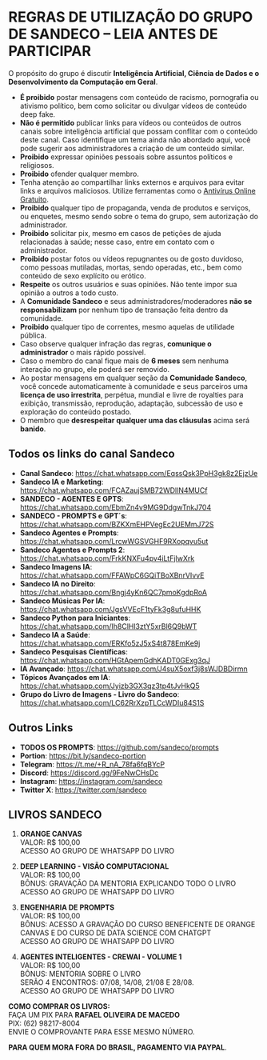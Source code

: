 # REGRAS DE UTILIZAÇÃO DO GRUPO DE SANDECO – LEIA ANTES DE PARTICIPAR

O propósito do grupo é discutir **Inteligência Artificial, Ciência de Dados e o Desenvolvimento da Computação em Geral**.

- **É proibido** postar mensagens com conteúdo de racismo, pornografia ou ativismo político, bem como solicitar ou divulgar vídeos de conteúdo deep fake.
- **Não é permitido** publicar links para vídeos ou conteúdos de outros canais sobre inteligência artificial que possam conflitar com o conteúdo deste canal. Caso identifique um tema ainda não abordado aqui, você pode sugerir aos administradores a criação de um conteúdo similar.
- **Proibido** expressar opiniões pessoais sobre assuntos políticos e religiosos.
- **Proibido** ofender qualquer membro.
- Tenha atenção ao compartilhar links externos e arquivos para evitar links e arquivos maliciosos. Utilize ferramentas como o [Antivírus Online Gratuito](https://www.virustotal.com).
- **Proibido** qualquer tipo de propaganda, venda de produtos e serviços, ou enquetes, mesmo sendo sobre o tema do grupo, sem autorização do administrador.
- **Proibido** solicitar pix, mesmo em casos de petições de ajuda relacionadas à saúde; nesse caso, entre em contato com o administrador.
- **Proibido** postar fotos ou vídeos repugnantes ou de gosto duvidoso, como pessoas mutiladas, mortas, sendo operadas, etc., bem como conteúdo de sexo explícito ou erótico.
- **Respeite** os outros usuários e suas opiniões. Não tente impor sua opinião a outros a todo custo.
- A **Comunidade Sandeco** e seus administradores/moderadores **não se responsabilizam** por nenhum tipo de transação feita dentro da comunidade.
- **Proibido** qualquer tipo de correntes, mesmo aquelas de utilidade pública.
- Caso observe qualquer infração das regras, **comunique o administrador** o mais rápido possível.
- Caso o membro do canal fique mais de **6 meses** sem nenhuma interação no grupo, ele poderá ser removido.
- Ao postar mensagens em qualquer seção da **Comunidade Sandeco**, você concede automaticamente à comunidade e seus parceiros uma **licença de uso irrestrita**, perpétua, mundial e livre de royalties para exibição, transmissão, reprodução, adaptação, subcessão de uso e exploração do conteúdo postado.
- O membro que **desrespeitar qualquer uma das cláusulas** acima será **banido**.

## Todos os links do canal Sandeco

- **Canal Sandeco**: https://chat.whatsapp.com/EqssQsk3PpH3gk8z2EjzUe
- **Sandeco IA e Marketing**: https://chat.whatsapp.com/FCAZaujSMB72WDllN4MUCf
- **SANDECO - AGENTES E GPTS**: https://chat.whatsapp.com/EbmZn4v9MG9DdgwTnkJ704
- **SANDECO - PROMPTS e GPT´s**: https://chat.whatsapp.com/BZKXmEHPVegEc2UEMmJ72S
- **Sandeco Agentes e Prompts**: https://chat.whatsapp.com/LrcwWGSVGHF9RXopqvu5ut
- **Sandeco Agentes e Prompts 2**: https://chat.whatsapp.com/FrkKNXFu4pv4iLtFjIwXrk
- **Sandeco Imagens IA**: https://chat.whatsapp.com/FFAWpC6GQiTBoXBnrVIvvE
- **Sandeco IA no Direito**: https://chat.whatsapp.com/Bngj4yKn6QC7pmoKgdpRoA
- **Sandeco Músicas Por IA**: https://chat.whatsapp.com/JgsVVEcF1tyFk3g8ufuHHK
- **Sandeco Python para Iniciantes**: https://chat.whatsapp.com/Ih8ClHl3ztY5xrBl6Q9bWT
- **Sandeco IA a Saúde**: https://chat.whatsapp.com/ERKfo5zJ5xS4t878EmKe9j
- **Sandeco Pesquisas Científicas**: https://chat.whatsapp.com/HGtApemGdhKADT0GExg3qJ
- **IA Avançado**: https://chat.whatsapp.com/J4suX5oxf3j8sWJDBDirmn
- **Tópicos Avançados em IA**: https://chat.whatsapp.com/Jyizb3GX3qz3tp4tJvHkQ5
- **Grupo do Livro de Imagens - Livro do Sandeco**: https://chat.whatsapp.com/LC62RrXzpTLCcWDIu84S1S

## Outros Links

- **TODOS OS PROMPTS**: https://github.com/sandeco/prompts
- **Portion**: https://bit.ly/sandeco-portion
- **Telegram**: https://t.me/+R_nA_78fa6fqBYcP
- **Discord**: https://discord.gg/9FeNwCHsDc
- **Instagram**: https://instagram.com/sandeco
- **Twitter X**: https://twitter.com/sandeco

## LIVROS SANDECO

1. **ORANGE CANVAS**  
   VALOR: R$ 100,00  
   ACESSO AO GRUPO DE WHATSAPP DO LIVRO

2. **DEEP LEARNING - VISÃO COMPUTACIONAL**  
   VALOR: R$ 100,00  
   BÔNUS: GRAVAÇÃO DA MENTORIA EXPLICANDO TODO O LIVRO  
   ACESSO AO GRUPO DE WHATSAPP DO LIVRO

3. **ENGENHARIA DE PROMPTS**  
   VALOR: R$ 100,00  
   BÔNUS: ACESSO A GRAVAÇÃO DO CURSO BENEFICENTE DE ORANGE CANVAS E DO CURSO DE DATA SCIENCE COM CHATGPT  
   ACESSO AO GRUPO DE WHATSAPP DO LIVRO

4. **AGENTES INTELIGENTES - CREWAI - VOLUME 1**  
   VALOR: R$ 100,00  
   BÔNUS: MENTORIA SOBRE O LIVRO  
   SERÃO 4 ENCONTROS: 07/08, 14/08, 21/08 E 28/08.  
   ACESSO AO GRUPO DE WHATSAPP DO LIVRO

**COMO COMPRAR OS LIVROS:**  
FAÇA UM PIX PARA **RAFAEL OLIVEIRA DE MACEDO**  
PIX: (62) 98217-8004  
ENVIE O COMPROVANTE PARA ESSE MESMO NÚMERO.

**PARA QUEM MORA FORA DO BRASIL, PAGAMENTO VIA PAYPAL**.
